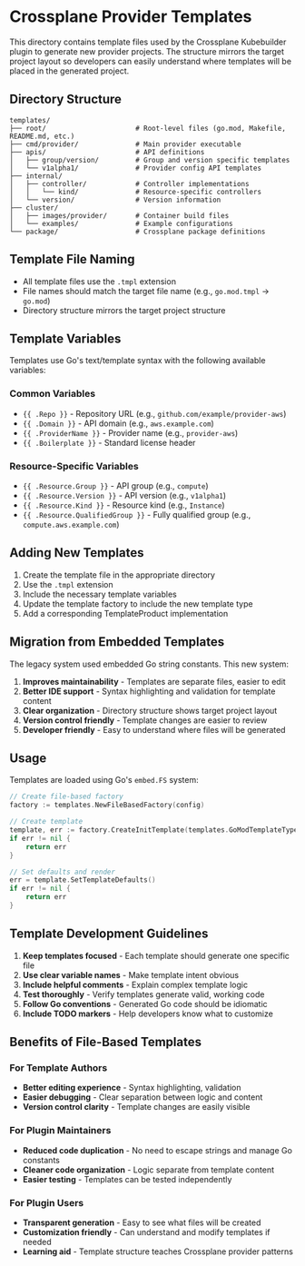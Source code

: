 # Crossplane Provider Templates

This directory contains template files used by the Crossplane Kubebuilder plugin to generate new provider projects. The structure mirrors the target project layout so developers can easily understand where templates will be placed in the generated project.

## Directory Structure

```
templates/
├── root/                      # Root-level files (go.mod, Makefile, README.md, etc.)
├── cmd/provider/              # Main provider executable
├── apis/                      # API definitions
│   ├── group/version/         # Group and version specific templates
│   └── v1alpha1/              # Provider config API templates
├── internal/
│   ├── controller/            # Controller implementations
│   │   └── kind/              # Resource-specific controllers
│   └── version/               # Version information
├── cluster/
│   ├── images/provider/       # Container build files
│   └── examples/              # Example configurations
└── package/                   # Crossplane package definitions
```

## Template File Naming

- All template files use the `.tmpl` extension
- File names should match the target file name (e.g., `go.mod.tmpl` → `go.mod`)
- Directory structure mirrors the target project structure

## Template Variables

Templates use Go's text/template syntax with the following available variables:

### Common Variables
- `{{ .Repo }}` - Repository URL (e.g., `github.com/example/provider-aws`)
- `{{ .Domain }}` - API domain (e.g., `aws.example.com`)
- `{{ .ProviderName }}` - Provider name (e.g., `provider-aws`)
- `{{ .Boilerplate }}` - Standard license header

### Resource-Specific Variables
- `{{ .Resource.Group }}` - API group (e.g., `compute`)
- `{{ .Resource.Version }}` - API version (e.g., `v1alpha1`)
- `{{ .Resource.Kind }}` - Resource kind (e.g., `Instance`)
- `{{ .Resource.QualifiedGroup }}` - Fully qualified group (e.g., `compute.aws.example.com`)

## Adding New Templates

1. Create the template file in the appropriate directory
2. Use the `.tmpl` extension
3. Include the necessary template variables
4. Update the template factory to include the new template type
5. Add a corresponding TemplateProduct implementation

## Migration from Embedded Templates

The legacy system used embedded Go string constants. This new system:

1. **Improves maintainability** - Templates are separate files, easier to edit
2. **Better IDE support** - Syntax highlighting and validation for template content
3. **Clear organization** - Directory structure shows target project layout
4. **Version control friendly** - Template changes are easier to review
5. **Developer friendly** - Easy to understand where files will be generated

## Usage

Templates are loaded using Go's `embed.FS` system:

```go
// Create file-based factory
factory := templates.NewFileBasedFactory(config)

// Create template
template, err := factory.CreateInitTemplate(templates.GoModTemplateType)
if err != nil {
    return err
}

// Set defaults and render
err = template.SetTemplateDefaults()
if err != nil {
    return err
}
```

## Template Development Guidelines

1. **Keep templates focused** - Each template should generate one specific file
2. **Use clear variable names** - Make template intent obvious
3. **Include helpful comments** - Explain complex template logic
4. **Test thoroughly** - Verify templates generate valid, working code
5. **Follow Go conventions** - Generated Go code should be idiomatic
6. **Include TODO markers** - Help developers know what to customize

## Benefits of File-Based Templates

### For Template Authors
- **Better editing experience** - Syntax highlighting, validation
- **Easier debugging** - Clear separation between logic and content
- **Version control clarity** - Template changes are easily visible

### For Plugin Maintainers
- **Reduced code duplication** - No need to escape strings and manage Go constants
- **Cleaner code organization** - Logic separate from template content
- **Easier testing** - Templates can be tested independently

### For Plugin Users
- **Transparent generation** - Easy to see what files will be created
- **Customization friendly** - Can understand and modify templates if needed
- **Learning aid** - Template structure teaches Crossplane provider patterns